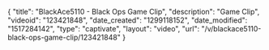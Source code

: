 {
    "title": "BlackAce5110 - Black Ops Game Clip",
    "description": "Game Clip",
    "videoid": "123421848",
    "date_created": "1299118152",
    "date_modified": "1517284142",
    "type": "captivate",
    "layout": "video",
    "url": "\/v\/blackace5110-black-ops-game-clip\/123421848"
}